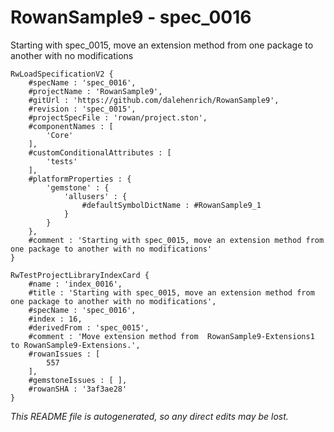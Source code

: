 # RowanSample9 - spec_0016
Starting with spec_0015, move an extension method from one package to another with no modifications
```
RwLoadSpecificationV2 {
	#specName : 'spec_0016',
	#projectName : 'RowanSample9',
	#gitUrl : 'https://github.com/dalehenrich/RowanSample9',
	#revision : 'spec_0015',
	#projectSpecFile : 'rowan/project.ston',
	#componentNames : [
		'Core'
	],
	#customConditionalAttributes : [
		'tests'
	],
	#platformProperties : {
		'gemstone' : {
			'allusers' : {
				#defaultSymbolDictName : #RowanSample9_1
			}
		}
	},
	#comment : 'Starting with spec_0015, move an extension method from one package to another with no modifications'
}

RwTestProjectLibraryIndexCard {
	#name : 'index_0016',
	#title : 'Starting with spec_0015, move an extension method from one package to another with no modifications',
	#specName : 'spec_0016',
	#index : 16,
	#derivedFrom : 'spec_0015',
	#comment : 'Move extension method from  RowanSample9-Extensions1 to RowanSample9-Extensions.',
	#rowanIssues : [
		557
	],
	#gemstoneIssues : [ ],
	#rowanSHA : '3af3ae28'
}
```

*This README file is autogenerated, so any direct edits may be lost.*
